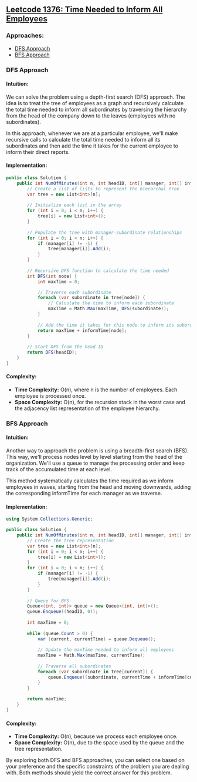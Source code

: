 ## [Leetcode 1376: Time Needed to Inform All Employees](https://leetcode.com/problems/time-needed-to-inform-all-employees/)

### Approaches:
- [DFS Approach](#dfs-approach)
- [BFS Approach](#bfs-approach)

### DFS Approach

#### Intuition:
We can solve the problem using a depth-first search (DFS) approach. The idea is to treat the tree of employees as a graph and recursively calculate the total time needed to inform all subordinates by traversing the hierarchy from the head of the company down to the leaves (employees with no subordinates).

In this approach, whenever we are at a particular employee, we'll make recursive calls to calculate the total time needed to inform all its subordinates and then add the time it takes for the current employee to inform their direct reports.

#### Implementation:
```csharp
public class Solution {
    public int NumOfMinutes(int n, int headID, int[] manager, int[] informTime) {
        // Create a list of lists to represent the hierarchal tree
        var tree = new List<int>[n];
        
        // Initialize each list in the array
        for (int i = 0; i < n; i++) {
            tree[i] = new List<int>();
        }
        
        // Populate the tree with manager-subordinate relationships
        for (int i = 0; i < n; i++) {
            if (manager[i] != -1) {
                tree[manager[i]].Add(i);
            }
        }
        
        // Recursive DFS function to calculate the time needed
        int DFS(int node) {
            int maxTime = 0;

            // Traverse each subordinate
            foreach (var subordinate in tree[node]) {
                // Calculate the time to inform each subordinate
                maxTime = Math.Max(maxTime, DFS(subordinate));
            }
            
            // Add the time it takes for this node to inform its subordinates
            return maxTime + informTime[node];
        }
        
        // Start DFS from the head ID
        return DFS(headID);
    }
}
```

#### Complexity:
- **Time Complexity:** O(n), where n is the number of employees. Each employee is processed once.
- **Space Complexity:** O(n), for the recursion stack in the worst case and the adjacency list representation of the employee hierarchy.

### BFS Approach

#### Intuition:
Another way to approach the problem is using a breadth-first search (BFS). This way, we'll process nodes level by level starting from the head of the organization. We'll use a queue to manage the processing order and keep track of the accumulated time at each level.

This method systematically calculates the time required as we inform employees in waves, starting from the head and moving downwards, adding the corresponding informTime for each manager as we traverse.

#### Implementation:
```csharp
using System.Collections.Generic;

public class Solution {
    public int NumOfMinutes(int n, int headID, int[] manager, int[] informTime) {
        // Create the tree representation
        var tree = new List<int>[n];
        for (int i = 0; i < n; i++) {
            tree[i] = new List<int>();
        }
        for (int i = 0; i < n; i++) {
            if (manager[i] != -1) {
                tree[manager[i]].Add(i);
            }
        }
        
        // Queue for BFS
        Queue<(int, int)> queue = new Queue<(int, int)>();
        queue.Enqueue((headID, 0));
        
        int maxTime = 0;
        
        while (queue.Count > 0) {
            var (current, currentTime) = queue.Dequeue();
            
            // Update the maxTime needed to inform all employees
            maxTime = Math.Max(maxTime, currentTime);
            
            // Traverse all subordinates
            foreach (var subordinate in tree[current]) {
                queue.Enqueue((subordinate, currentTime + informTime[current]));
            }
        }
        
        return maxTime;
    }
}
```

#### Complexity:
- **Time Complexity:** O(n), because we process each employee once.
- **Space Complexity:** O(n), due to the space used by the queue and the tree representation.

By exploring both DFS and BFS approaches, you can select one based on your preference and the specific constraints of the problem you are dealing with. Both methods should yield the correct answer for this problem.

